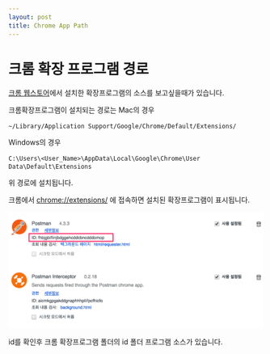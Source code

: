 ```yaml
---
layout: post
title: Chrome App Path
---
```


# 크롬 확장 프로그램 경로
[크롬 웹스토어](https://chrome.google.com/webstore)에서 설치한 확장프로그램의 소스를 보고싶을때가 있습니다.

크롬확장프로그램이 설치되는 경로는
Mac의 경우
```
~/Library/Application Support/Google/Chrome/Default/Extensions/
```

Windows의 경우
```
C:\Users\<User_Name>\AppData\Local\Google\Chrome\User Data\Default\Extensions
```

위 경로에 설치됩니다.

크롬에서 [chrome://extensions/](chrome://extensions/) 에 접속하면 설치된 확장프로그램이 표시됩니다.

<img src="/_upload/스크린샷_2016-06-28_오전_9_25_27.png">

id를 확인후 크롬 확장프로그램 폴더의 id 폴더 프로그램 소스가 있습니다.







